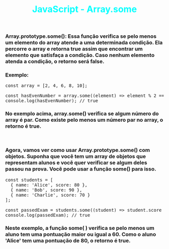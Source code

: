 # <div align="center" style="color:Cyan; font-weight:bold;"> JavaScript - Array.some</div>

<br>

### Array.prototype.some(): Essa função verifica se pelo menos um elemento do array atende a uma determinada condição. Ela percorre o array e retorna true assim que encontrar um elemento que satisfaça a condição. Caso nenhum elemento atenda a condição, o retorno será false.

### Exemplo:

<pre>
const array = [2, 4, 6, 8, 10];

const hasEvenNumber = array.some((element) => element % 2 === 0);
console.log(hasEvenNumber); // true
</pre>

### No exemplo acima, array.some() verifica se algum número do array é par. Como existe pelo menos um número par no array, o retorno é true.

<br>

### Agora, vamos ver como usar Array.prototype.some() com objetos. Suponha que você tem um array de objetos que representam alunos e você quer verificar se algum deles passou na prova. Você pode usar a função some() para isso.

<pre>
const students = [
  { name: 'Alice', score: 80 },
  { name: 'Bob', score: 90 },
  { name: 'Charlie', score: 70 }
];

const passedExam = students.some((student) => student.score >= 60);
console.log(passedExam); // true
</pre>

### Neste exemplo, a função some( ) verifica se pelo menos um aluno tem uma pontuação maior ou igual a 60. Como o aluno 'Alice' tem uma pontuação de 80, o retorno é true.

<br>
